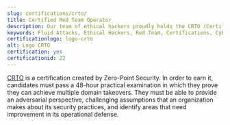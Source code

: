 ```yaml
---
slug: certifications/crto/
title: Certified Red Team Operator
description: Our team of ethical hackers proudly holds the CRTO (Certified Red Team Operator) certification, among many others.
keywords: Fluid Attacks, Ethical Hackers, Red Team, Certifications, Cybersecurity, Pentesters, Whitehat Hackers, CRTO
certificationlogo: logo-crto
alt: Logo CRTO
certification: yes
certificationid: 22
---
```


[CRTO](https://eu.badgr.com/public/badges/Od2nC1yPRPaDC9UCJ8W7Lg)
is a certification created by Zero-Point Security.
In order to earn it,
candidates must pass a 48-hour practical examination
in which they prove
they can achieve multiple domain takeovers.
They must be able to provide an adversarial perspective,
challenging assumptions
that an organization makes about its security practices,
and identify areas that need improvement
in its operational defense.
